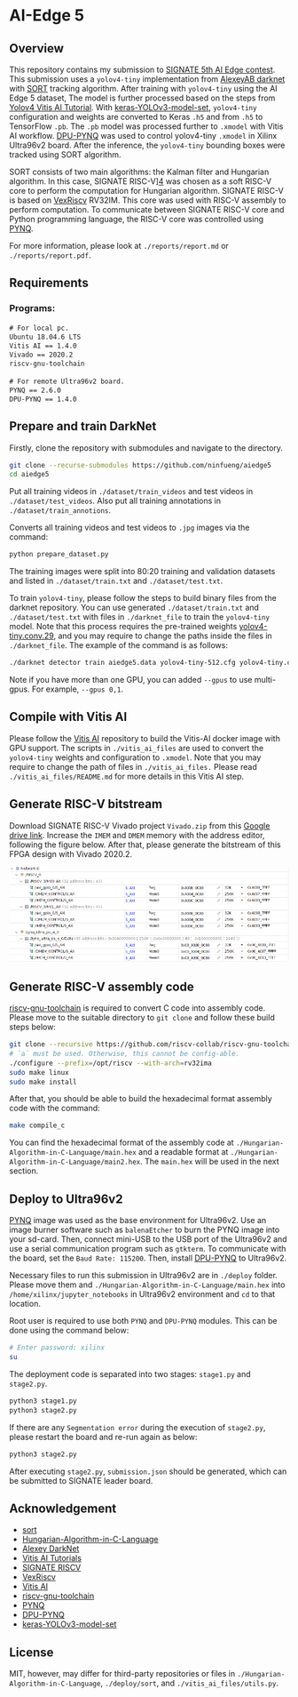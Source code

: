 # AI-Edge 5

## Overview

This repository contains my submission to [SIGNATE 5th AI Edge contest][1]. This submission uses a `yolov4-tiny` implementation from [AlexeyAB darknet][2] with [SORT][12] tracking algorithm. After training with `yolov4-tiny` using the AI Edge 5 dataset, The model is further processed based on the steps from [Yolov4 Vitis AI Tutorial][3]. With [keras-YOLOv3-model-set][11], `yolov4-tiny` configuration and weights are converted to Keras `.h5` and from `.h5` to TensorFlow `.pb`. The `.pb` model was processed further to `.xmodel` with Vitis AI workflow. [DPU-PYNQ][10] was used to control yolov4-tiny `.xmodel` in Xilinx Ultra96v2 board. After the inference, the `yolov4-tiny` bounding boxes were tracked using SORT algorithm.

SORT consists of two main algorithms: the Kalman filter and Hungarian algorithm. In this case, SIGNATE RISC-V][4] was chosen as a soft RISC-V core to perform the computation for Hungarian algorithm. SIGNATE RISC-V is based on [VexRiscv][5] RV32IM. This core was used with RISC-V assembly to perform computation. To communicate between SIGNATE RISC-V core and Python programming language, the RISC-V core was controlled using [PYNQ][9].

For more information, please look at `./reports/report.md` or `./reports/report.pdf`.

## Requirements

### Programs:

```
# For local pc.
Ubuntu 18.04.6 LTS
Vitis AI == 1.4.0
Vivado == 2020.2
riscv-gnu-toolchain

# For remote Ultra96v2 board.
PYNQ == 2.6.0
DPU-PYNQ == 1.4.0
```

## Prepare and train DarkNet

Firstly, clone the repository with submodules and navigate to the directory.

```bash
git clone --recurse-submodules https://github.com/ninfueng/aiedge5
cd aiedge5
```

Put all training videos in `./dataset/train_videos` and test videos in `./dataset/test_videos`.
Also put all training annotations in `./dataset/train_annotions`.

Converts all training videos and test videos to `.jpg` images via the command:

```bash
python prepare_dataset.py
```

The training images were split into 80:20 training and validation datasets and listed in `./dataset/train.txt` and `./dataset/test.txt`.

To train `yolov4-tiny`, please follow the steps to build binary files from the darknet repository. You can use generated `./dataset/train.txt` and `./dataset/test.txt` with files in `./darknet_file` to train the `yolov4-tiny` model. Note that this process requires the pre-trained weights [yolov4-tiny.conv.29][6], and you may require to change the paths inside the files in `./darknet_file`. The example of the command is as follows:

```bash
./darknet detector train aiedge5.data yolov4-tiny-512.cfg yolov4-tiny.conv.29 -map
```

Note if you have more than one GPU, you can added `--gpus` to use multi-gpus. For example, `--gpus 0,1`.

## Compile with Vitis AI

Please follow the [Vitis AI][7] repository to build the Vitis-AI docker image with GPU support.
The scripts in `./vitis_ai_files` are used to convert the `yolov4-tiny` weights and configuration to `.xmodel`.
Note that you may require to change the path of files in `./vitis_ai_files.` Please read `./vitis_ai_files/README.md` for more details in this Vitis AI step.

## Generate RISC-V bitstream

Download SIGNATE RISC-V Vivado project `Vivado.zip` from this [Google drive link][4]. Increase the `IMEM` and `DMEM` memory with the address editor, following the figure below. After that, please generate the bitstream of this FPGA design with Vivado 2020.2.

![Address editor with the new address ranges](./images/address-editor.png)

## Generate RISC-V assembly code

[riscv-gnu-toolchain][8] is required to convert C code into assembly code. Please move to the suitable directory to `git clone` and follow these build steps below:

```bash
git clone --recursive https://github.com/riscv-collab/riscv-gnu-toolchain
# `a` must be used. Otherwise, this cannot be config-able.
./configure --prefix=/opt/riscv --with-arch=rv32ima
sudo make linux
sudo make install
```

After that, you should be able to build the hexadecimal format assembly code with the command:

```bash
make compile_c
```

You can find the hexadecimal format of the assembly code at `./Hungarian-Algorithm-in-C-Language/main.hex` and a readable format at `./Hungarian-Algorithm-in-C-Language/main2.hex`. The `main.hex` will be used in the next section.

## Deploy to Ultra96v2

[PYNQ][9] image was used as the base environment for Ultra96v2. Use an image burner software such as `balenaEtcher` to burn the PYNQ image into your sd-card. Then, connect mini-USB to the USB port of the Ultra96v2 and use a serial communication program such as `gtkterm`. To communicate with the board, set the `Baud Rate: 115200`. Then, install [DPU-PYNQ][10] to Ultra96v2.

Necessary files to run this submission in Ultra96v2 are in `./deploy` folder. Please move them and `./Hungarian-Algorithm-in-C-Language/main.hex` into `/home/xilinx/jupyter_notebooks` in Ultra96v2 environment and `cd` to that location.

Root user is required to use both `PYNQ` and `DPU-PYNQ` modules.
This can be done using the command below:

```bash
# Enter password: xilinx
su
```

The deployment code is separated into two stages: `stage1.py` and `stage2.py`.

```bash
python3 stage1.py
python3 stage2.py
```

If there are any `Segmentation error` during the execution of `stage2.py`, please restart the board and re-run again as below:

```bash
python3 stage2.py
```

After executing `stage2.py`, `submission.json` should be generated, which can be submitted to SIGNATE leader board.

[1]: https://signate.jp/competitions/537
[2]: https://github.com/AlexeyAB/darknet
[3]: https://github.com/Xilinx/Vitis-AI-Tutorials/tree/master/Design_Tutorials/07-yolov4-tutorial
[4]: https://drive.google.com/drive/folders/10-Iuoyv82enzYSUc1rQC-JeBsagdHbnd
[5]: https://github.com/SpinalHDL/VexRiscv
[6]: https://github.com/AlexeyAB/darknet/releases/download/darknet_yolo_v4_pre/yolov4-tiny.conv.29
[7]: https://github.com/Xilinx/Vitis-AI
[8]: https://github.com/riscv-collab/riscv-gnu-toolchain.git
[9]: https://github.com/Xilinx/PYNQ
[10]: https://github.com/Xilinx/DPU-PYNQ
[11]: https://github.com/david8862/keras-YOLOv3-model-set
[12]: https://github.com/abewley/sort

## Acknowledgement

* [sort](https://github.com/abewley/sort)
* [Hungarian-Algorithm-in-C-Language](https://github.com/mohammadusman/Hungarian-Algorithm-in-C-Language)
* [Alexey DarkNet](https://github.com/AlexeyAB/darknet)
* [Vitis AI Tutorials](https://github.com/Xilinx/Vitis-AI-Tutorials)
* [SIGNATE RISCV](https://drive.google.com/drive/folders/10-Iuoyv82enzYSUc1rQC-JeBsagdHbnd)
* [VexRiscv](https://github.com/SpinalHDL/VexRiscv)
* [Vitis AI](https://github.com/Xilinx/Vitis-AI)
* [riscv-gnu-toolchain](https://github.com/riscv-collab/riscv-gnu-toolchain.git)
* [PYNQ](https://github.com/Xilinx/PYNQ)
* [DPU-PYNQ](https://github.com/Xilinx/DPU-PYNQ)
* [keras-YOLOv3-model-set](https://github.com/david8862/keras-YOLOv3-model-set)

## License

MIT, however, may differ for third-party repositories or files in `./Hungarian-Algorithm-in-C-Language`, `./deploy/sort`, and `./vitis_ai_files/utils.py`.
